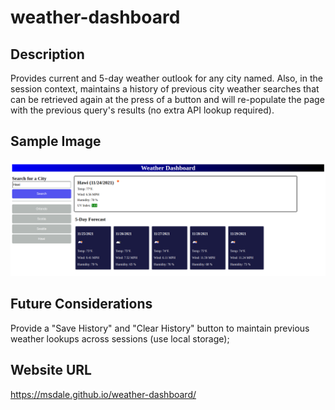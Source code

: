 # weather-dashboard

## Description
Provides current and 5-day weather outlook for any city named.  Also,
in the session context, maintains a history of previous city weather searches
that can be retrieved again at the press of a button and will re-populate the 
page with the previous query's results (no extra API lookup required).

## Sample Image
![Sample image.  Note historical grey buttons for previous searches](./assets/images/sample-screen.png)

## Future Considerations
Provide a "Save History" and "Clear History" button to maintain previous weather
lookups across sessions (use local storage);

## Website URL
https://msdale.github.io/weather-dashboard/
